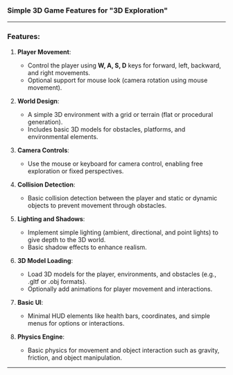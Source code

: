 ### **Simple 3D Game Features for "3D Exploration"**

---

### **Features**:

1. **Player Movement**:  
   - Control the player using **W, A, S, D** keys for forward, left, backward, and right movements.  
   - Optional support for mouse look (camera rotation using mouse movement).

2. **World Design**:  
   - A simple 3D environment with a grid or terrain (flat or procedural generation).  
   - Includes basic 3D models for obstacles, platforms, and environmental elements.

3. **Camera Controls**:  
   - Use the mouse or keyboard for camera control, enabling free exploration or fixed perspectives.

4. **Collision Detection**:  
   - Basic collision detection between the player and static or dynamic objects to prevent movement through obstacles.

5. **Lighting and Shadows**:  
   - Implement simple lighting (ambient, directional, and point lights) to give depth to the 3D world.  
   - Basic shadow effects to enhance realism.

6. **3D Model Loading**:  
   - Load 3D models for the player, environments, and obstacles (e.g., .gltf or .obj formats).  
   - Optionally add animations for player movement and interactions.

7. **Basic UI**:  
   - Minimal HUD elements like health bars, coordinates, and simple menus for options or interactions.

8. **Physics Engine**:  
   - Basic physics for movement and object interaction such as gravity, friction, and object manipulation.

---

